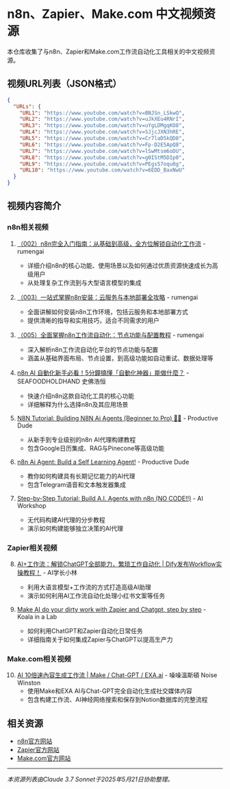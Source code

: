 # n8n、Zapier、Make.com 中文视频资源

本仓库收集了与n8n、Zapier和Make.com工作流自动化工具相关的中文视频资源。

## 视频URL列表（JSON格式）

```json
{
  "URLs": {
    "URL1": "https://www.youtube.com/watch?v=BNJSn_LSkwQ",
    "URL2": "https://www.youtube.com/watch?v=uJkXEu4RNrI",
    "URL3": "https://www.youtube.com/watch?v=uYgLDMgqKO8",
    "URL4": "https://www.youtube.com/watch?v=SJjcJXN3hRE",
    "URL5": "https://www.youtube.com/watch?v=Cr7laD5kQD0",
    "URL6": "https://www.youtube.com/watch?v=Fp-D2E5ApQ8",
    "URL7": "https://www.youtube.com/watch?v=lSwMtsm6oDU",
    "URL8": "https://www.youtube.com/watch?v=g0IStM5DIp0",
    "URL9": "https://www.youtube.com/watch?v=PEgs57oqu0g",
    "URL10": "https://www.youtube.com/watch?v=6EDD_BaxNwU"
  }
}
```

## 视频内容简介

### n8n相关视频

1. [（002）n8n完全入门指南：从基础到高级，全方位解锁自动化工作流](https://www.youtube.com/watch?v=BNJSn_LSkwQ) - rumengai
   - 详细介绍n8n的核心功能、使用场景以及如何通过优质资源快速成长为高级用户
   - 从处理复杂工作流到与大型语言模型的集成

2. [（003）一站式掌握n8n安装：云服务与本地部署全攻略](https://www.youtube.com/watch?v=uJkXEu4RNrI) - rumengai
   - 全面讲解如何安装n8n工作环境，包括云服务和本地部署方式
   - 提供清晰的指导和实用技巧，适合不同需求的用户

3. [（005）全面掌握n8n工作流自动化：节点功能与配置教程](https://www.youtube.com/watch?v=uYgLDMgqKO8) - rumengai
   - 深入解析n8n工作流自动化平台的节点功能与配置
   - 涵盖从基础界面布局、节点设置，到高级功能如自动重试、数据处理等

4. [n8n AI 自動化新手必看！5分鐘搞懂「自動化神器」能做什麼？](https://www.youtube.com/watch?v=SJjcJXN3hRE) - SEAFOODHOLDHAND 史佛浩恒
   - 快速介绍n8n这款自动化工具的核心功能
   - 详细解释为什么选择n8n及其应用场景

5. [N8N Tutorial: Building N8N Ai Agents (Beginner to Pro) 🤖✨](https://www.youtube.com/watch?v=lSwMtsm6oDU) - Productive Dude
   - 从新手到专业级别的n8n AI代理构建教程
   - 包含Google日历集成、RAG与Pinecone等高级功能

6. [n8n Ai Agent: Build a Self Learning Agent!](https://www.youtube.com/watch?v=g0IStM5DIp0) - Productive Dude
   - 教你如何构建具有长期记忆能力的AI代理
   - 包含Telegram语音和文本触发器集成

7. [Step-by-Step Tutorial: Build A.I. Agents with n8n (NO CODE!!)](https://www.youtube.com/watch?v=PEgs57oqu0g) - AI Workshop
   - 无代码构建AI代理的分步教程
   - 演示如何构建能够独立决策的AI代理

### Zapier相关视频

8. [AI+工作流：解锁ChatGPT全部能力，繁琐工作自动化 | Dify发布Workflow实操教程！](https://www.youtube.com/watch?v=Cr7laD5kQD0) - AI学长小林
   - 利用大语言模型+工作流的方式打造高级AI助理
   - 演示如何利用AI工作流自动化处理小红书文案等任务

9. [Make AI do your dirty work with Zapier and Chatgpt, step by step](https://www.youtube.com/watch?v=6EDD_BaxNwU) - Koala in a Lab
   - 如何利用ChatGPT和Zapier自动化日常任务
   - 详细指南关于如何集成Zapier与ChatGPT以提高生产力

### Make.com相关视频

10. [AI 10倍速內容生成工作流 | Make / Chat-GPT / EXA.ai](https://www.youtube.com/watch?v=Fp-D2E5ApQ8) - 噪噪溫斯頓 Noise Winston
    - 使用Make和EXA AI与Chat-GPT完全自动化生成社交媒体内容
    - 包含构建工作流、AI神经网络搜索和保存到Notion数据库的完整流程

## 相关资源

- [n8n官方网站](https://n8n.io/)
- [Zapier官方网站](https://zapier.com/)
- [Make.com官方网站](https://make.com/)

---

*本资源列表由Claude 3.7 Sonnet于2025年5月21日协助整理。*